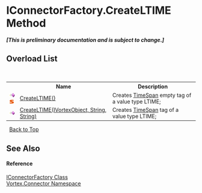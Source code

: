 # IConnectorFactory.CreateLTIME Method 
 _**\[This is preliminary documentation and is subject to change.\]**_


## Overload List
&nbsp;<table><tr><th></th><th>Name</th><th>Description</th></tr><tr><td>![Public method](media/pubmethod.gif "Public method")![Static member](media/static.gif "Static member")</td><td><a href="M_Vortex_Connector_IConnectorFactory_CreateLTIME.md">CreateLTIME()</a></td><td>
Creates <a href="http://msdn2.microsoft.com/en-us/library/269ew577" target="_blank">TimeSpan</a> empty tag of a value type LTIME;</td></tr><tr><td>![Public method](media/pubmethod.gif "Public method")</td><td><a href="M_Vortex_Connector_IConnectorFactory_CreateLTIME_1.md">CreateLTIME(IVortexObject, String, String)</a></td><td>
Creates <a href="http://msdn2.microsoft.com/en-us/library/269ew577" target="_blank">TimeSpan</a> tag of a value type LTIME;</td></tr></table>&nbsp;
<a href="#iconnectorfactory.createltime-method">Back to Top</a>

## See Also


#### Reference
<a href="T_Vortex_Connector_IConnectorFactory.md">IConnectorFactory Class</a><br /><a href="N_Vortex_Connector.md">Vortex.Connector Namespace</a><br />